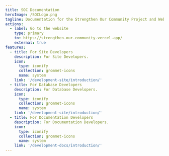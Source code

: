 ```yaml
---
title: SOC Documentation
heroImage: /SOCLogo.png
tagline: Documentation for the Strengthen Our Community Project and Website.
actions:
  - label: Go to the website
    type: primary
    to: https://strengthen-our-community.vercel.app/
    external: true
features:
  - title: For Site Developers
    description: For Site Developers.
    icon:
      type: iconify
      collection: grommet-icons
      name: system
    link: '/development-site/introduction/'
  - title: For Database Developers
    description: For Database Developers.
    icon:
      type: iconify
      collection: grommet-icons
      name: system
    link: '/development-site/introduction/'
  - title: For Documentation Developers
    description: For Documentation Developers.
    icon:
      type: iconify
      collection: grommet-icons
      name: system
    link: '/development-docs/introduction/'
---
```

